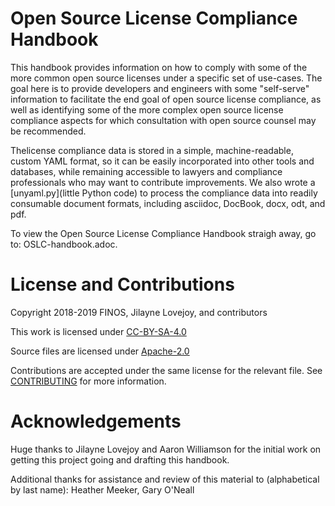# Open Source License Compliance Handbook

This handbook provides information on how to comply with some of the more common open source licenses under a specific set of use-cases. The goal here is to provide developers and engineers with some "self-serve" information to facilitate the end goal of open source license compliance, as well as identifying some of the more complex open source license compliance aspects for which consultation with open source counsel may be recommended.

Thelicense compliance data is stored in a simple, machine-readable, custom YAML format, so it can be easily incorporated into other tools and databases, while remaining accessible to lawyers and compliance professionals who may want to contribute improvements. We also wrote a [unyaml.py](little Python code) to process the compliance data into readily consumable document formats, including asciidoc, DocBook, docx, odt, and pdf.

To view the Open Source License Compliance Handbook straigh away, go to: OSLC-handbook.adoc.

# License and Contributions

Copyright 2018-2019 FINOS, Jilayne Lovejoy, and contributors

This work is licensed under [CC-BY-SA-4.0](LICENSE)

Source files are licensed under [Apache-2.0](LICENSE-Apache-2.0)

Contributions are accepted under the same license for the relevant file. See [CONTRIBUTING](CONTRIBUTING.md) for more information.

# Acknowledgements
Huge thanks to Jilayne Lovejoy and Aaron Williamson for the initial work on getting this project going and drafting this handbook.

Additional thanks for assistance and review of this material to (alphabetical by last name): Heather Meeker, Gary O'Neall
